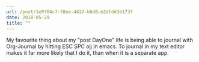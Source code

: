 ```yaml
---
url: /post/1e9704c7-f0ee-4437-b6d8-e2dfdd3e173f
date: 2018-05-29
title: ""
---
```


My favourite thing about my "post DayOne" life is being able to journal with Org-Journal by hitting ESC SPC ojj in emacs. To journal in my text editor makes it far more likely that I do it, than when it is a separate app. 
